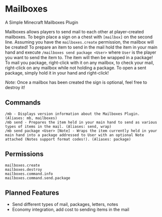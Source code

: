 # Mailboxes

A Simple Minecraft Mailboxes Plugin

Mailboxes allows players to send mail to each other at player-created mailboxes. To begin place a sign on a chest with `[mailbox]` on the second line. Assuming you have the `mailboxes.create` permission, the mailbox will be created! To prepare an item to send in the mail hold the item in your main hand and execute `/mailboxes send package <User>` where `User` is the player you want to send the item to. The item will then be wrapped in a package! To mail you package, right-click with it on any mailbox, to check your mail, right-click on any mailbox while not holding a package. To open a sent package, simply hold it in your hand and right-click!

*Note:* Once a mailbox has been created the sign is optional, feel free to destroy it!

## Commands
```
/mb - Displays version information about the Mailboxes Plugin. (Aliases: mb, mailboxes)
/mb send - Prepares the item held in your main hand to send as various types of items in the mail. (Aliases: send, wrap)
/mb send package <User> [Note] - Wraps the item currently held in your main hand into a package addressed to User with an optional Note attached (Notes support format codes!). (Aliases: package)
```

## Permissions
```
mailboxes.create
mailboxes.destroy
mailboxes.command.info
mailboxes.command.send.package
```

## Planned Features
* Send different types of mail, packages, letters, notes
* Economy integration, add cost to sending items in the mail 
